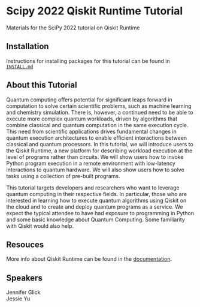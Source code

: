 # Scipy 2022 Qiskit Runtime Tutorial

Materials for the SciPy 2022 tutorial on Qiskit Runtime

## Installation

Instructions for installing packages for this tutorial can be found in [`INSTALL.md`](INSTALL.md)

## About this Tutorial

Quantum computing offers potential for significant leaps forward in computation to solve certain scientific problems, such as machine learning and chemistry simulation. There is, however, a continued need to be able to execute more complex quantum workloads, driven by algorithms that combine classical and quantum computation in the same execution cycle. This need from scientific applications drives fundamental changes in quantum execution architectures to enable efficient interactions between classical and quantum processors. In this tutorial, we will introduce users to the Qiskit Runtime, a new platform for describing workload execution at the level of programs rather than circuits. We will show users how to invoke Python program execution in a remote environment with low-latency interactions to quantum hardware. We will also show users how to solve tasks using a collection of pre-built programs. <br>

This tutorial targets developers and researchers who want to leverage quantum computing in their respective fields. In particular, those who are interested in learning how to execute quantum algorithms using Qiskit on the cloud and to create and deploy quantum programs as a service. We expect the typical attendee to have had exposure to programming in Python and some basic knowledge about Quantum Computing. Some familiarity with Qiskit would also help.

## Resouces

More info about Qiskit Runtime can be found in the [documentation](https://qiskit.org/documentation/partners/qiskit_ibm_runtime/).

## Speakers

Jennifer Glick <br>
Jessie Yu
